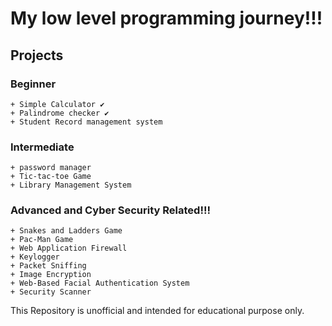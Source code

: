 # My low level programming journey!!!

## Projects

### Beginner

    + Simple Calculator ✔  
    + Palindrome checker ✔
    + Student Record management system

### Intermediate

    + password manager
    + Tic-tac-toe Game
    + Library Management System

### Advanced and Cyber Security Related!!!

    + Snakes and Ladders Game
    + Pac-Man Game
    + Web Application Firewall 
    + Keylogger 
    + Packet Sniffing 
    + Image Encryption 
    + Web-Based Facial Authentication System 
    + Security Scanner

This Repository is unofficial and intended for educational purpose only.

